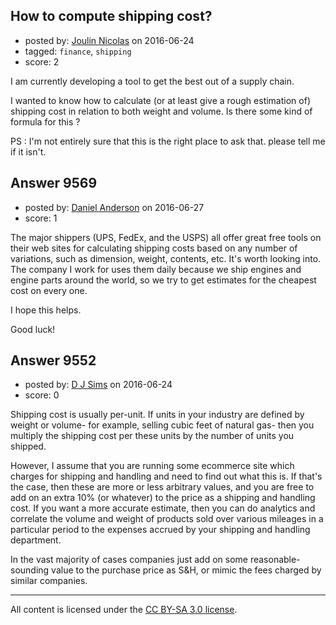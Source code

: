 ## How to compute shipping cost?

- posted by: [Joulin Nicolas](https://stackexchange.com/users/8441268/joulin-nicolas) on 2016-06-24
- tagged: `finance`, `shipping`
- score: 2

I am currently developing a tool to get the best out of a supply chain.

I wanted to know how to calculate (or at least give a rough estimation of) shipping cost in relation to both weight and volume. Is there some kind of formula for this ?

PS : I'm not entirely sure that this is the right place to ask that. please tell me if it isn't.


## Answer 9569

- posted by: [Daniel Anderson](https://stackexchange.com/users/8398759/daniel-anderson) on 2016-06-27
- score: 1

The major shippers (UPS, FedEx, and the USPS) all offer great free tools on their web sites for calculating shipping costs based on any number of variations, such as dimension, weight, contents, etc.  It's worth looking into.  The company I work for uses them daily because we ship engines and engine parts around the world, so we try to get estimates for the cheapest cost on every one.

I hope this helps.

Good luck!


## Answer 9552

- posted by: [D J Sims](https://stackexchange.com/users/7242000/d-j-sims) on 2016-06-24
- score: 0

Shipping cost is usually per-unit. If units in your industry are defined by weight or volume- for example, selling cubic feet of natural gas- then you multiply the shipping cost per these units by the number of units you shipped. 

However, I assume that you are running some ecommerce site which charges for shipping and handling and need to find out what this is. If that's the case, then these are more or less arbitrary values, and you are free to add on an extra 10% (or whatever) to the price as a shipping and handling cost. If you want a more accurate estimate, then you can do analytics and correlate the volume and weight of products sold over various mileages in a particular period to the expenses accrued by your shipping and handling department.

In the vast majority of cases companies just add on some reasonable-sounding value to the purchase price as S&H, or mimic the fees charged by similar companies.



---

All content is licensed under the [CC BY-SA 3.0 license](https://creativecommons.org/licenses/by-sa/3.0/).
